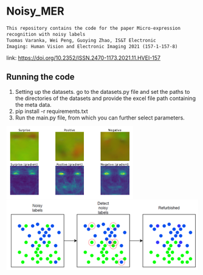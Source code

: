 # Noisy_MER
```
This repository contains the code for the paper Micro-expression recognition with noisy labels
Tuomas Varanka, Wei Peng, Guoying Zhao, IS&T Electronic
Imaging: Human Vision and Electronic Imaging 2021 (157-1-157-8)
```
link: https://doi.org/10.2352/ISSN.2470-1173.2021.11.HVEI-157

## Running the code
1. Setting up the datasets. go to the datasets.py file and set the paths to the directories of the datasets and provide the excel file path containing the meta data.
2. pip install -r requirements.txt
3. Run the main.py file, from which you can further select parameters.


![Mean of optical flows.](of_mean.PNG)
![Overview of noisy label technique.](noisy_mer.PNG)

